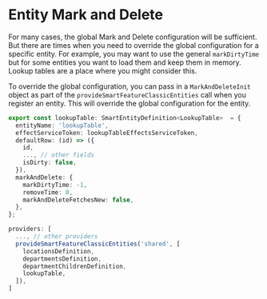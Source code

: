 # Entity Mark and Delete

For many cases, the global Mark and Delete configuration will be sufficient. But there are times when you need to override the global configuration for a specific entity. For example, you may want to use the general `markDirtyTime` but for some entities you want to load them and keep them in memory. Lookup tables are a place where you might consider this.

To override the global configuration, you can pass in a `MarkAndDeleteInit` object as part of the `provideSmartFeatureClassicEntities` call when you register an entity. This will override the global configuration for the entity.

```typescript
export const lookupTable: SmartEntityDefinition<LookupTable>  = {
  entityName: 'lookupTable',
  effectServiceToken: lookupTableEffectsServiceToken,
  defaultRow: (id) => ({
    id,
    ..., // other fields
    isDirty: false,
  }),
  markAndDelete: {
    markDirtyTime: -1,
    removeTime: 0,
    markAndDeleteFetchesNew: false,
  },
};
```

```typescript
providers: [
  ..., // other providers
  provideSmartFeatureClassicEntities('shared', [
    locationsDefinition,
    departmentsDefinition,
    departmentChildrenDefinition,
    lookupTable,
  ]),
]
```
